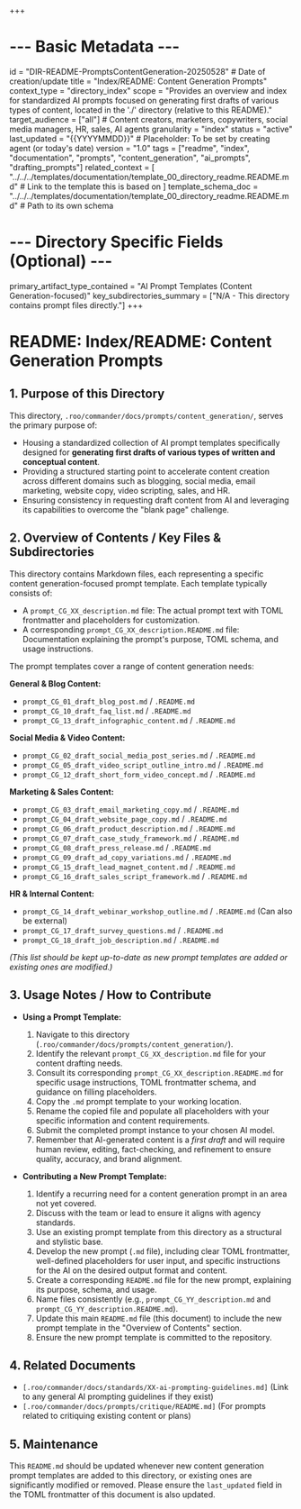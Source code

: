 +++
# --- Basic Metadata ---
id = "DIR-README-PromptsContentGeneration-20250528" # Date of creation/update
title = "Index/README: Content Generation Prompts"
context_type = "directory_index"
scope = "Provides an overview and index for standardized AI prompts focused on generating first drafts of various types of content, located in the './' directory (relative to this README)."
target_audience = ["all"] # Content creators, marketers, copywriters, social media managers, HR, sales, AI agents
granularity = "index"
status = "active"
last_updated = "{{YYYYMMDD}}" # Placeholder: To be set by creating agent (or today's date)
version = "1.0" 
tags = ["readme", "index", "documentation", "prompts", "content_generation", "ai_prompts", "drafting_prompts"]
related_context = [
    "../../../templates/documentation/template_00_directory_readme.README.md" # Link to the template this is based on
]
template_schema_doc = "../../../templates/documentation/template_00_directory_readme.README.md" # Path to its own schema
# --- Directory Specific Fields (Optional) ---
primary_artifact_type_contained = "AI Prompt Templates (Content Generation-focused)"
key_subdirectories_summary = ["N/A - This directory contains prompt files directly."]
+++

# README: Index/README: Content Generation Prompts

## 1. Purpose of this Directory

This directory, `.roo/commander/docs/prompts/content_generation/`, serves the primary purpose of:
*   Housing a standardized collection of AI prompt templates specifically designed for **generating first drafts of various types of written and conceptual content**.
*   Providing a structured starting point to accelerate content creation across different domains such as blogging, social media, email marketing, website copy, video scripting, sales, and HR.
*   Ensuring consistency in requesting draft content from AI and leveraging its capabilities to overcome the "blank page" challenge.

## 2. Overview of Contents / Key Files & Subdirectories

This directory contains Markdown files, each representing a specific content generation-focused prompt template. Each template typically consists of:
*   A `prompt_CG_XX_description.md` file: The actual prompt text with TOML frontmatter and placeholders for customization.
*   A corresponding `prompt_CG_XX_description.README.md` file: Documentation explaining the prompt's purpose, TOML schema, and usage instructions.

The prompt templates cover a range of content generation needs:

**General & Blog Content:**
*   `prompt_CG_01_draft_blog_post.md` / `.README.md`
*   `prompt_CG_10_draft_faq_list.md` / `.README.md`
*   `prompt_CG_13_draft_infographic_content.md` / `.README.md`

**Social Media & Video Content:**
*   `prompt_CG_02_draft_social_media_post_series.md` / `.README.md`
*   `prompt_CG_05_draft_video_script_outline_intro.md` / `.README.md`
*   `prompt_CG_12_draft_short_form_video_concept.md` / `.README.md`

**Marketing & Sales Content:**
*   `prompt_CG_03_draft_email_marketing_copy.md` / `.README.md`
*   `prompt_CG_04_draft_website_page_copy.md` / `.README.md`
*   `prompt_CG_06_draft_product_description.md` / `.README.md`
*   `prompt_CG_07_draft_case_study_framework.md` / `.README.md`
*   `prompt_CG_08_draft_press_release.md` / `.README.md`
*   `prompt_CG_09_draft_ad_copy_variations.md` / `.README.md`
*   `prompt_CG_15_draft_lead_magnet_content.md` / `.README.md`
*   `prompt_CG_16_draft_sales_script_framework.md` / `.README.md`

**HR & Internal Content:**
*   `prompt_CG_14_draft_webinar_workshop_outline.md` / `.README.md` (Can also be external)
*   `prompt_CG_17_draft_survey_questions.md` / `.README.md`
*   `prompt_CG_18_draft_job_description.md` / `.README.md`

*(This list should be kept up-to-date as new prompt templates are added or existing ones are modified.)*

## 3. Usage Notes / How to Contribute

*   **Using a Prompt Template:**
    1.  Navigate to this directory (`.roo/commander/docs/prompts/content_generation/`).
    2.  Identify the relevant `prompt_CG_XX_description.md` file for your content drafting needs.
    3.  Consult its corresponding `prompt_CG_XX_description.README.md` for specific usage instructions, TOML frontmatter schema, and guidance on filling placeholders.
    4.  Copy the `.md` prompt template to your working location.
    5.  Rename the copied file and populate all placeholders with your specific information and content requirements.
    6.  Submit the completed prompt instance to your chosen AI model.
    7.  Remember that AI-generated content is a *first draft* and will require human review, editing, fact-checking, and refinement to ensure quality, accuracy, and brand alignment.

*   **Contributing a New Prompt Template:**
    1.  Identify a recurring need for a content generation prompt in an area not yet covered.
    2.  Discuss with the team or lead to ensure it aligns with agency standards.
    3.  Use an existing prompt template from this directory as a structural and stylistic base.
    4.  Develop the new prompt (`.md` file), including clear TOML frontmatter, well-defined placeholders for user input, and specific instructions for the AI on the desired output format and content.
    5.  Create a corresponding `README.md` file for the new prompt, explaining its purpose, schema, and usage.
    6.  Name files consistently (e.g., `prompt_CG_YY_description.md` and `prompt_CG_YY_description.README.md`).
    7.  Update this main `README.md` file (this document) to include the new prompt template in the "Overview of Contents" section.
    8.  Ensure the new prompt template is committed to the repository.

## 4. Related Documents

*   `[.roo/commander/docs/standards/XX-ai-prompting-guidelines.md]` (Link to any general AI prompting guidelines if they exist)
*   `[.roo/commander/docs/prompts/critique/README.md]` (For prompts related to critiquing existing content or plans)

## 5. Maintenance

This `README.md` should be updated whenever new content generation prompt templates are added to this directory, or existing ones are significantly modified or removed. Please ensure the `last_updated` field in the TOML frontmatter of this document is also updated.